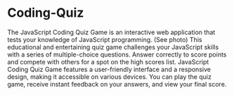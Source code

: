 # Coding-Quiz
The JavaScript Coding Quiz Game is an interactive web application that tests your knowledge of JavaScript programming. (See photo) This educational and entertaining quiz game challenges your JavaScript skills with a series of multiple-choice questions. Answer correctly to score points and compete with others for a spot on the high scores list.
JavaScript Coding Quiz Game features a user-friendly interface and a responsive design, making it accessible on various devices. You can play the quiz game, receive instant feedback on your answers, and view your final score.

